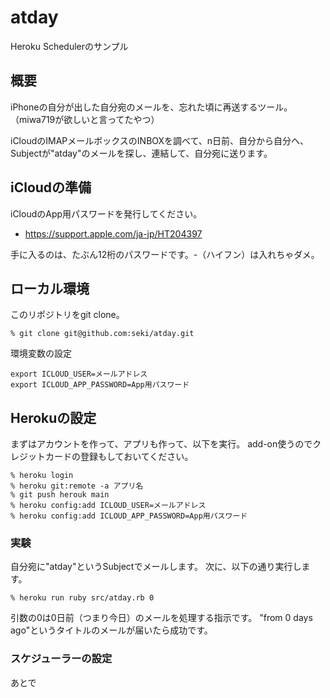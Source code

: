 # atday

Heroku Schedulerのサンプル

## 概要

iPhoneの自分が出した自分宛のメールを、忘れた頃に再送するツール。（miwa719が欲しいと言ってたやつ）

iCloudのIMAPメールボックスのINBOXを調べて、n日前、自分から自分へ、Subjectが"atday"のメールを探し、連結して、自分宛に送ります。

## iCloudの準備

iCloudのApp用パスワードを発行してください。

- https://support.apple.com/ja-jp/HT204397

手に入るのは、たぶん12桁のパスワードです。-（ハイフン）は入れちゃダメ。


## ローカル環境

このリポジトリをgit clone。

```
% git clone git@github.com:seki/atday.git
```

環境変数の設定

```
export ICLOUD_USER=メールアドレス
export ICLOUD_APP_PASSWORD=App用パスワード
```


## Herokuの設定

まずはアカウントを作って、アプリも作って、以下を実行。
add-on使うのでクレジットカードの登録もしておいてください。

```
% heroku login
% heroku git:remote -a アプリ名
% git push herouk main
% heroku config:add ICLOUD_USER=メールアドレス
% heroku config:add ICLOUD_APP_PASSWORD=App用パスワード
```

### 実験

自分宛に"atday"というSubjectでメールします。
次に、以下の通り実行します。

```
% heroku run ruby src/atday.rb 0
```

引数の0は0日前（つまり今日）のメールを処理する指示です。
"from 0 days ago"というタイトルのメールが届いたら成功です。

### スケジューラーの設定

あとで